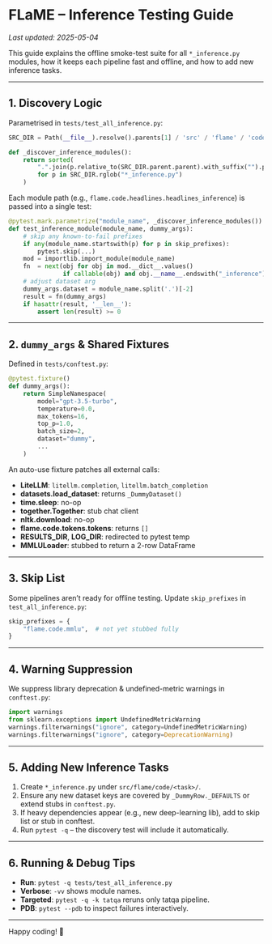 # FLaME – Inference Testing Guide

_Last updated: 2025-05-04_

This guide explains the offline smoke-test suite for all `*_inference.py` modules, how it keeps each pipeline fast and offline, and how to add new inference tasks.

---

## 1. Discovery Logic

Parametrised in `tests/test_all_inference.py`:

```python
SRC_DIR = Path(__file__).resolve().parents[1] / 'src' / 'flame' / 'code'

def _discover_inference_modules():
    return sorted(
        ".".join(p.relative_to(SRC_DIR.parent.parent).with_suffix("").parts)
        for p in SRC_DIR.rglob("*_inference.py")
    )
```

Each module path (e.g., `flame.code.headlines.headlines_inference`) is passed into a single test:

```python
@pytest.mark.parametrize("module_name", _discover_inference_modules())
def test_inference_module(module_name, dummy_args):
    # skip any known-to-fail prefixes
    if any(module_name.startswith(p) for p in skip_prefixes):
        pytest.skip(...)
    mod = importlib.import_module(module_name)
    fn  = next(obj for obj in mod.__dict__.values()
               if callable(obj) and obj.__name__.endswith("_inference"))
    # adjust dataset arg
    dummy_args.dataset = module_name.split('.')[-2]
    result = fn(dummy_args)
    if hasattr(result, '__len__'):
        assert len(result) >= 0
```

---

## 2. `dummy_args` & Shared Fixtures

Defined in `tests/conftest.py`:

```python
@pytest.fixture()
def dummy_args():
    return SimpleNamespace(
        model="gpt-3.5-turbo",
        temperature=0.0,
        max_tokens=16,
        top_p=1.0,
        batch_size=2,
        dataset="dummy",
        ...
    )
```

An auto-use fixture patches all external calls:

- **LiteLLM**: `litellm.completion`, `litellm.batch_completion`
- **datasets.load_dataset**: returns `_DummyDataset()`
- **time.sleep**: no-op
- **together.Together**: stub chat client
- **nltk.download**: no-op
- **flame.code.tokens.tokens**: returns `[]`
- **RESULTS_DIR**, **LOG_DIR**: redirected to pytest temp
- **MMLULoader**: stubbed to return a 2-row DataFrame

---

## 3. Skip List

Some pipelines aren’t ready for offline testing. Update `skip_prefixes` in `test_all_inference.py`:

```python
skip_prefixes = {
    "flame.code.mmlu",  # not yet stubbed fully
}
```

---

## 4. Warning Suppression

We suppress library deprecation & undefined-metric warnings in `conftest.py`:

```python
import warnings
from sklearn.exceptions import UndefinedMetricWarning
warnings.filterwarnings("ignore", category=UndefinedMetricWarning)
warnings.filterwarnings("ignore", category=DeprecationWarning)
```

---

## 5. Adding New Inference Tasks

1. Create `*_inference.py` under `src/flame/code/<task>/`.
2. Ensure any new dataset keys are covered by `_DummyRow._DEFAULTS` or extend stubs in `conftest.py`.
3. If heavy dependencies appear (e.g., new deep-learning lib), add to skip list or stub in conftest.
4. Run `pytest -q` – the discovery test will include it automatically.

---

## 6. Running & Debug Tips

- **Run**: `pytest -q tests/test_all_inference.py`
- **Verbose**: `-vv` shows module names.
- **Targeted**: `pytest -q -k tatqa` reruns only tatqa pipeline.
- **PDB**: `pytest --pdb` to inspect failures interactively.

---

Happy coding! 🚀
